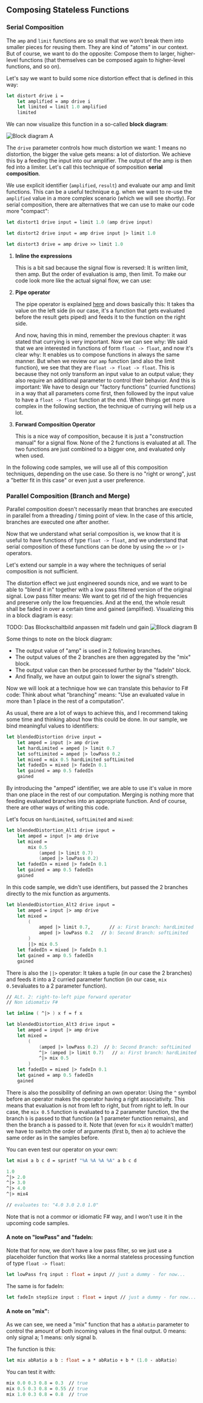 
## Composing Stateless Functions

### Serial Composition

The `amp` and `limit` functions are so small that we won't break them into smaller pieces for reusing them. They are kind of "atoms" in our context. But of course, we want to do the opposite: Compose them to larger, higher-level functions (that themselves can be composed again to higher-level functions, and so on).

Let's say we want to build some nice distortion effect that is defined in this way:

```fsharp
let distort drive i =
    let amplified = amp drive i
    let limited = limit 1.0 amplified
    limited
```

We can now visualize this function in a so-called **block diagram**:

![Block diagram A](./Folie1.png)

The `drive` parameter controls how much distortion we want: 1 means no distortion, the bigger the value gets means: a lot of distortion. We achieve this by a feeding the input into our amplifier. The output of the amp is then fed into a limiter. Let's call this technique of somposition **serial composition**.

<excurs data-name="Composition Alternatives">

We use explicit identifier (`amplified`, `result`) and evaluate our amp and limit functions. This can be a useful technique e.g. when we want to re-use the `amplified` value in a more complex scenario (which we will see shortly). For serial composition, there are alternatives that we can use to make our code more "compact":

```fsharp
let distort1 drive input = limit 1.0 (amp drive input)

let distort2 drive input = amp drive input |> limit 1.0

let distort3 drive = amp drive >> limit 1.0
```
   
1. **Inline the expressions**
   
   This is a bit sad because the signal flow is reversed: It is written limit, then amp. But the order of evaluation is amp, then limit. To make our code look more like the actual signal flow, we can use:

2. **Pipe operator**
   
   The pipe operator is explained [here](https://fsharpforfunandprofit.com/posts/function-composition/) and dows basically this: It takes tha value on the left side (in our case, it's a function that gets evaluated before the result gets piped) and feeds it to the function on the right side.

   And now, having this in mind, remember the previous chapter: it was stated that currying is very important. Now we can see why: We said that we are interested in functions of form ```float -> float```, and now it's clear why: It enables us to compose functions in always the same manner. But when we review our `amp` function (and also the limit function), we see that they are ```float -> float -> float```. This is because they not only transform an input value to an output value; they also require an additional parameter to control their behavior. And this is important: We have to design our "factory functions" (curried functions) in a way that all parameters come first, then followed by the input value to have a ```float -> float``` function at the end. When things get more complex in the following section, the technique of currying will help us a lot.

3. **Forward Composition Operator**
   
   This is a nice way of composition, because it is just a "construction manual" for a signal flow. None of the 2 functions is evaluated at all. The two functions are just combined to a bigger one, and evaluated only when used.

In the following code samples, we will use all of this composition techniques, depending on the use case. So there is no "right or wrong", just a "better fit in this case" or even just a user preference.

</excurs>

### Parallel Composition (Branch and Merge)

<hint>
Parallel composition doesn't necessarily mean that branches are executed in parallel from a threading / timing point of view. In the case of this article, branches are executed one after another.
</hint>

Now that we understand what serial composition is, we know that it is useful to have functions of type ```float -> float```, and we understand that serial composition of these functions can be done by using the `>>` or `|>` operators.

Let's extend our sample in a way where the techniques of serial composition is not sufficient.

The distortion effect we just engineered sounds nice, and we want to be able to "blend it in" together with a low pass filtered version of the original signal. Low pass filter means: We want to get rid of the high frequencies and preserve only the low frequencies. And at the end, the whole result shall be faded in over a certain time and gained (amplified). Visualizing this in a block diagram is easy:

TODO: Das Blockschaltbild anpassen mit fadeIn und gain
![Block diagram B](./Folie3.png)

Some things to note on the block diagram:

* The output value of "amp" is used in 2 following branches.
* The output values of the 2 branches are then aggregated by the "mix" block.
* The output value can then be processed further by the "fadeIn" block.
* And finally, we have an output gain to lower the signal's strength.

Now we will look at a technique how we can translate this behavior to F# code: Think about what "branching" means: "Use an evaluated value in more than 1 place in the rest of a computation".

As usual, there are a lot of ways to achieve this, and I recommend taking some time and thinking about how this could be done. In our sample, we bind meaningful values to identifiers:

```fsharp
let blendedDistortion drive input =
    let amped = input |> amp drive
    let hardLimited = amped |> limit 0.7
    let softLimited = amped |> lowPass 0.2
    let mixed = mix 0.5 hardLimited softLimited
    let fadedIn = mixed |> fadeIn 0.1
    let gained = amp 0.5 fadedIn
    gained
```

By introducing the "amped" identifier, we are able to use it's value in more than one place in the rest of our computation. Merging is nothing more that feeding evaluated branches into an appropriate function. And of course, there are other ways of writing this code.

<excurs data-name="Alternatives">

Let's focus on `hardLimited`, `softLimited` and `mixed`:

```fsharp
let blendedDistortion_Alt1 drive input =
    let amped = input |> amp drive
    let mixed =
        mix 0.5 
            (amped |> limit 0.7)
            (amped |> lowPass 0.2)
    let fadedIn = mixed |> fadeIn 0.1
    let gained = amp 0.5 fadedIn
    gained
```

In this code sample, we didn't use identifiers, but passed the 2 branches directly to the mix function as arguments.

```fsharp
let blendedDistortion_Alt2 drive input =
    let amped = input |> amp drive
    let mixed =
        (
            amped |> limit 0.7,       // a: First branch: hardLimited
            amped |> lowPass 0.2   // b: Second Branch: softLimited
        )
        ||> mix 0.5
    let fadedIn = mixed |> fadeIn 0.1
    let gained = amp 0.5 fadedIn
    gained
```

There is also the `||>` operator: It takes a tuple (in our case the 2 branches) and feeds it into a 2 curried parameter function (in our case, ```mix 0.5```evaluates to a 2 parameter function).

```fsharp
// ALt. 2: right-to-left pipe forward operator
// Non idiomativ F#

let inline ( ^|> ) x f = f x 

let blendedDistortion_Alt3 drive input =
    let amped = input |> amp drive
    let mixed =
        (
            (amped |> lowPass 0.2)  // b: Second Branch: softLimited
            ^|> (amped |> limit 0.7)   // a: First branch: hardLimited
            ^|> mix 0.5
        )
    let fadedIn = mixed |> fadeIn 0.1
    let gained = amp 0.5 fadedIn
    gained
```

There is also the possibility of defining an own operator: Using the `^` symbol before an operator makes the operator having a right associativity. This means that evaluation is not from left to right, but from right to left. In our case, the ```mix 0.5``` function is evaluated to a 2 parameter function, the the branch `b` is passed to that function (a 1 parameter function remains), and then the branch a is passed to it. Note that (even for `mix` it wouldn't matter) we have to switch the order of arguments (first b, then a) to achieve the same order as in the samples before.

You can even test our operator on your own:

```fsharp
let mix4 a b c d = sprintf "%A %A %A %A" a b c d

1.0
^|> 2.0
^|> 3.0
^|> 4.0
^|> mix4

// evaluates to: "4.0 3.0 2.0 1.0"
```

Note that is not a commor or idiomatic F# way, and I won't use it in the upcoming code samples.

</excurs>

#### A note on "lowPass" and "fadeIn:

Note that for now, we don't have a low pass filter, so we just use a placeholder function that works like a normal stateless processing function of type `float -> float`:

```fsharp
let lowPass frq input : float = input // just a dummy - for now...
```

The same is for fadeIn:

```fsharp
let fadeIn stepSize input : float = input // just a dummy - for now...
```

#### A note on "mix":

As we can see, we need a "mix" function that has a `abRatio` parameter to control the amount of both incoming values in the final output. 0 means: only signal a; 1 means: only signal b.

The function is this:

```fsharp
let mix abRatio a b : float = a * abRatio + b * (1.0 - abRatio)
```

You can test it with:

```fsharp
mix 0.0 0.3 0.8 = 0.3  // true
mix 0.5 0.3 0.8 = 0.55 // true
mix 1.0 0.3 0.8 = 0.8  // true
```
